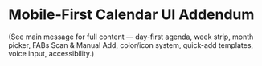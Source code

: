# Mobile‑First Calendar UI Addendum
(See main message for full content — day-first agenda, week strip, month picker, FABs Scan & Manual Add, color/icon system, quick-add templates, voice input, accessibility.) 
